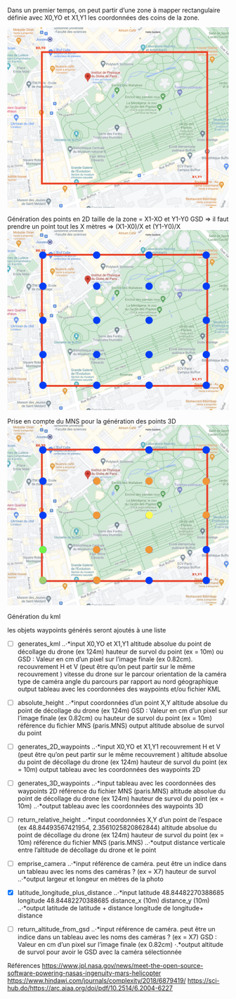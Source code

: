 Dans un premier temps, on peut partir d’une zone à mapper rectangulaire définie avec X0,YO et X1,Y1 les coordonnées des coins de la zone.

![map_1](/img/map_1.png)

Génération des points en 2D
taille de la zone = X1-XO et Y1-Y0
GSD => il faut prendre un point tout les X mètres
=> (X1-X0)/X et (Y1-Y0)/X
![map_2](/img/map_2.jpg)

Prise en compte du MNS pour la génération des points 3D
![map_3](/img/map_3.jpg)

Génération du kml

les objets waypoints générés seront ajoutés à une liste

- [ ] generates_kml
      ..⋅\*input
      X0,YO et X1,Y1
      altitude absolue du point de décollage du drone (ex 124m)
      hauteur de survol du point (ex = 10m) ou GSD : Valeur en cm d’un pixel sur l’image finale (ex 0.82cm).
      recouvrement H et V (peut être qu’on peut partir sur le même recouvrement )
      vitesse du drone sur le parcour
      orientation de la caméra
      type de caméra
      angle du parcours par rapport au nord géographique
      output
      tableau avec les coordonnées des waypoints et/ou fichier KML

- [ ] absolute_height
      ..⋅\*input
      coordonnées d’un point X,Y
      altitude absolue du point de décollage du drone (ex 124m)
      GSD : Valeur en cm d’un pixel sur l’image finale (ex 0.82cm) ou hauteur de survol du point (ex = 10m)
      référence du fichier MNS (paris.MNS)
      output
      altitude absolue de survol du point

- [ ] generates_2D_waypoints
      ..⋅\*input
      X0,YO et X1,Y1
      recouvrement H et V (peut être qu’on peut partir sur le même recouvrement )
      altitude absolue du point de décollage du drone (ex 124m)
      hauteur de survol du point (ex = 10m)
      output
      tableau avec les coordonnées des waypoints 2D

- [ ] generates_3D_waypoints
      ..⋅*input
      tableau avec les coordonnées des waypoints 2D
      référence du fichier MNS (paris.MNS)
      altitude absolue du point de décollage du drone (ex 124m)
      hauteur de survol du point (ex = 10m)
      ..⋅*output
      tableau avec les coordonnées des waypoints 3D

- [ ] return_relative_height
      ..⋅*input
      coordonnées X,Y d’un point de l’espace (ex ​​48.84493567421954, 2.3561025820862844)
      altitude absolue du point de décollage du drone (ex 124m)
      hauteur de survol du point (ex = 10m)
      référence du fichier MNS (paris.MNS)
      ..⋅*output
      distance verticale entre l’altitude de décollage du drone et le point

- [ ] emprise_camera
      ..⋅*input
      référence de caméra. peut être un indice dans un tableau avec les noms des caméras ? (ex = X7)
      hauteur de survol
      ..⋅*output
      largeur et longeur en mètres de la photo

- [x] latitude_longitude_plus_distance
      ..⋅*input
      latitude 48.84482270388685
      longitude 48.84482270388685
      distance_x (10m)
      distance_y (10m)
      ..⋅*output
      latitude de latitude + distance
      longitude de longitude+ distance

- [ ] return_altitude_from_gsd
      ..⋅*input
      référence de caméra. peut être un indice dans un tableau avec les noms des caméras ? (ex = X7)
      GSD : Valeur en cm d’un pixel sur l’image finale (ex 0.82cm)
      ⋅.*output
      altitude de survol pour avoir le GSD avec la caméra sélectionnée

Références
https://www.jpl.nasa.gov/news/meet-the-open-source-software-powering-nasas-ingenuity-mars-helicopter
https://www.hindawi.com/journals/complexity/2018/6879419/
https://sci-hub.do/https://arc.aiaa.org/doi/pdf/10.2514/6.2004-6227
